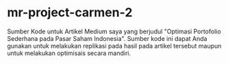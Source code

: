 # mr-project-carmen-2
Sumber Kode untuk Artikel Medium saya yang berjudul "Optimasi Portofolio Sederhana pada Pasar Saham Indonesia". Sumber kode ini dapat Anda gunakan untuk melakukan replikasi pada hasil pada artikel tersebut maupun untuk melakukan optimisais secara mandiri.
